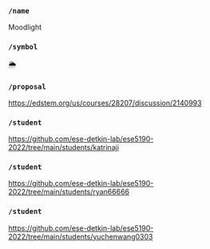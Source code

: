 ### `/name`
Moodlight
### `/symbol`
🌦
### `/proposal`
https://edstem.org/us/courses/28207/discussion/2140993
### `/student`
https://github.com/ese-detkin-lab/ese5190-2022/tree/main/students/katrinaji
### `/student`
https://github.com/ese-detkin-lab/ese5190-2022/tree/main/students/ryan66666
### `/student`
https://github.com/ese-detkin-lab/ese5190-2022/tree/main/students/yuchenwang0303
